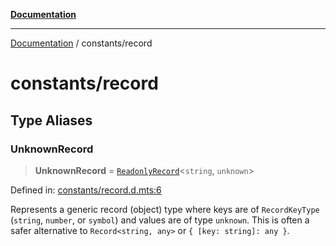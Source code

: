 [**Documentation**](../README.md)

---

[Documentation](../README.md) / constants/record

# constants/record

## Type Aliases

### UnknownRecord

> **UnknownRecord** = [`ReadonlyRecord`](../record/std.md#readonlyrecord)\<`string`, `unknown`\>

Defined in: [constants/record.d.mts:6](https://github.com/noshiro-pf/ts-type-forge/blob/main/src/constants/record.d.mts#L6)

Represents a generic record (object) type where keys are of `RecordKeyType`
(`string`, `number`, or `symbol`) and values are of type `unknown`.
This is often a safer alternative to `Record<string, any>` or `{ [key: string]: any }`.
